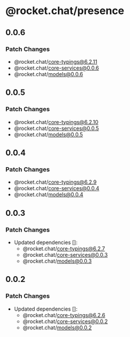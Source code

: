 # @rocket.chat/presence

## 0.0.6

### Patch Changes

- @rocket.chat/core-typings@6.2.11
- @rocket.chat/core-services@0.0.6
- @rocket.chat/models@0.0.6

## 0.0.5

### Patch Changes

- @rocket.chat/core-typings@6.2.10
- @rocket.chat/core-services@0.0.5
- @rocket.chat/models@0.0.5

## 0.0.4

### Patch Changes

- @rocket.chat/core-typings@6.2.9
- @rocket.chat/core-services@0.0.4
- @rocket.chat/models@0.0.4

## 0.0.3

### Patch Changes

- Updated dependencies []:
  - @rocket.chat/core-typings@6.2.7
  - @rocket.chat/core-services@0.0.3
  - @rocket.chat/models@0.0.3

## 0.0.2

### Patch Changes

- Updated dependencies []:
  - @rocket.chat/core-typings@6.2.6
  - @rocket.chat/core-services@0.0.2
  - @rocket.chat/models@0.0.2

